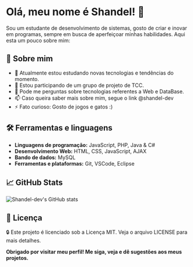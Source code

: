 # Olá, meu nome é Shandel! 👋

Sou um estudante de desenvolvimento de sistemas, gosto de criar e inovar em programas, sempre em busca de aperfeiçoar minhas habilidades. Aqui esta um pouco sobre mim:

## 🚀 Sobre mim

- 🌱 Atualmente estou estudando novas tecnologias e tendências do momento.
- 👯 Estou participando de um grupo de projeto de TCC.
- 💬 Pode me perguntas sobre tecnologias referentes a Web e DataBase.
- 📫 Caso queira saber mais sobre mim, segue o link @shandel-dev
- ⚡ Fato curioso: Gosto de jogos e gatos :)

## 🛠️ Ferramentas e linguagens

- **Linguagens de programação:** JavaScript, PHP, Java & C#
- **Desenvolvimento Web:** HTML, CSS, JavaScript, AJAX
- **Bando de dados:** MySQL
- **Ferramentas e plataformas:** Git, VSCode, Eclipse

## 📈 GitHub Stats

![Shandel-dev's GitHub stats](https://github-readme-stats.vercel.app/api?username=Shandel-dev&show_icons=true&theme=radical)

## 📄 Licença
🔒 Este projeto é licenciado sob a Licença MIT. Veja o arquivo LICENSE para mais detalhes.

__Obrigado por visitar meu perfil! Me siga, veja e dê sugestões aos meus projetos.__

